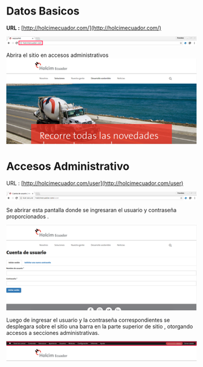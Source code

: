 # Datos Basicos

**URL :** [http://holcimecuador.com/](http://holcimecuador.com/)

![](/assets/DeepinScreenshot_select-area_20170925175050.png)

Abrira el sitio en accesos administrativos![](/assets/DeepinScreenshot_select-area_20170925175527.png)

# Accesos Administrativo

URL : [http://holcimecuador.com/user](http://holcimecuador.com/user)

![](/assets/DeepinScreenshot_select-area_20170925175847.png)

Se abrirar esta pantalla donde se ingresaran el usuario y contraseña proporcionados .

![](/assets/DeepinScreenshot_select-area_20170925175951.png)

Luego de ingresar el usuario y la contraseña correspondientes se desplegara sobre el sitio una barra en la parte superior de sitio , otorgando accesos a secciones administrativas.

![](/assets/DeepinScreenshot_select-area_20170925180545.png)





